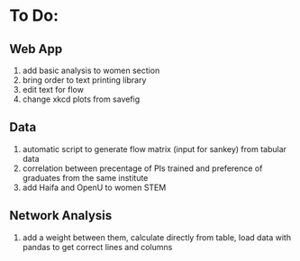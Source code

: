 # To Do:
## Web App
1. add basic analysis to women section
2. bring order to text printing library
3. edit text for flow
4. change xkcd plots from savefig

## Data
1. automatic script to generate flow matrix (input for sankey) from tabular data
2. correlation between precentage of PIs trained and preference of graduates from the same institute
3. add Haifa and OpenU to women STEM

## Network Analysis
1. add a weight between them, calculate directly from table, load data with pandas to get correct lines
    and columns
